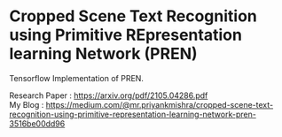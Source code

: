 # Cropped Scene Text Recognition using Primitive REpresentation learning Network (PREN)

Tensorflow Implementation of PREN.

Research Paper : https://arxiv.org/pdf/2105.04286.pdf
<br>
My Blog : https://medium.com/@mr.priyankmishra/cropped-scene-text-recognition-using-primitive-representation-learning-network-pren-3516be00dd96
